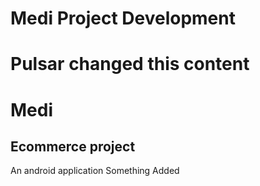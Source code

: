 
# Medi Project Development

# Pulsar changed this content

# Medi
## Ecommerce project
An android application
Something Added

